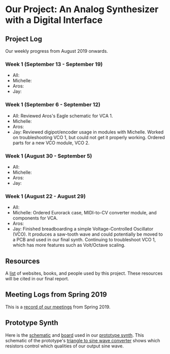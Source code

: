 # Our Project: An Analog Synthesizer with a Digital Interface

## Project Log
Our weekly progress from August 2019 onwards.

### Week 1 (September 13 - September 19)
* All:
* Michelle:
* Aros:
* Jay: 

### Week 1 (September 6 - September 12)
* All: Reviewed Aros's Eagle schematic for VCA 1.
* Michelle:
* Aros:
* Jay: Reviewed digipot/encoder usage in modules with Michelle. Worked on troubleshooting VCO 1, but could not get it properly working. Ordered parts for a new VCO module, VCO 2.

### Week 1 (August 30 - September 5)
* All:
* Michelle:
* Aros:
* Jay:

### Week 1 (August 22 - August 29)
* All:
* Michelle: Ordered Eurorack case, MIDI-to-CV converter module, and components for VCA.
* Aros:
* Jay: Finished breadboarding a simple Voltage-Controlled Oscillator (VCO). It produces a saw-tooth wave and could potentially be moved to a PCB and used in our final synth. Continuing to troubleshoot VCO 1, which has more features such as Volt/Octave scaling.

## Resources
A [list](https://docs.google.com/document/d/1bn2XwHxJaG-ds-zcZPaRnOW3YTtZJFIuCk1MftFgEfE/edit?usp=sharing) of websites, books, and people used by this project. These resources will be cited in our final report.

## Meeting Logs from Spring 2019
This is a [record of our meetings](https://github.com/jayheiland/CE_Senior_Project/blob/master/docs/Meeting%20logs.pdf) from Spring 2019.

## Prototype Synth
Here is the [schematic](https://github.com/jayheiland/CE_Senior_Project/blob/master/docs/schematic.PNG) and [board](https://github.com/jayheiland/CE_Senior_Project/blob/master/docs/Board.pdf) used in our [prototype synth](https://github.com/jayheiland/CE_Senior_Project/blob/master/docs/IMG_0136.jpg). This schematic of the prototype's [triangle to sine wave converter](https://github.com/jayheiland/CE_Senior_Project/blob/master/docs/triangleToSine.png) shows which resistors control which qualities of our output sine wave. 
